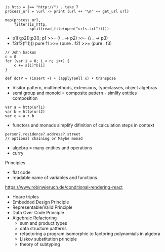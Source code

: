 ```
is_http = (== "http://") . take 7
process_url = \url -> print (url ++ "\n" ++ get_url url)

map(process_url,
    filter(is_http,
           split(read_file(open("urls.txt")))))
```

* p1();p2();p3(); p1 >>= (\ _ -> p2) >>= (\ _ -> p3)
* f3(f2(f1()))    pure f1 >>= (pure . f2) >>= (pure . f3)

```
// John backus
c = 0
for (var i = 0; i < n; i++) {
    c += a[i]*b[i]
}

def dotP = (insert +) • (applyToAll x) • transpose
```

* Visitor pattern, multimethods, extensions, typeclasses, object algebras
* semi group and monoid = composite pattern - simlify entities composition
```
var a = http(url1)
var b = http(url2)
var c = a + b
```
* functors and monads simplify difinition of calculation steps in context
```
person?.residence?.address?.street
// optional chaining or Maybe monad
```
* algebra = many entities and operations
* curry

Principles
- flat code
- readable name of variables and functions


https://www.robinwieruch.de/conditional-rendering-react


* Hoare triples
* Embedded Design Principle
* Representable/Valid Principle
* Data Over Code Principle
* Algebraic Refactoring
  * sum and product types
  * data structure patterns
  * refactoring a program isomorphic to factoring polynomials in algebra
  * Liskov substitution principle
  * theory of subtyping
